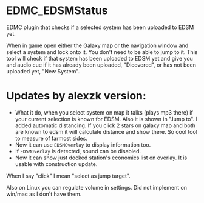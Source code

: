 # EDMC_EDSMStatus

EDMC plugin that checks if a selected system has been uploaded to EDSM yet.

When in game open either the Galaxy map or the navigation window and select a system and lock onto it. You don't need to be able to jump to it. This tool will check if that system has been uploaded to EDSM yet and give you and audio cue if it has already been uploaded, "Dicovered", or has not been uploaded yet, "New System".

# Updates by alexzk version:

* What it do, when you select system on map it talks (plays mp3 there) if your current selection is known for EDSM. Also it is shown in "Jump to".
I added automatic distancing. If you click 2 stars on galaxy map and both are known to edsm it will calculate distance and show there.
So cool tool to measure of farmost sides.
* Now it can use `EDSMOverlay` to display information too.
* If `EDSMOverlay` is detected, sound can be disabled.
* Now it can show just docked station's economics list on overlay. It is usable with construction update.

When I say "click" I mean "select as jump target".

Also on Linux you can regulate volume in settings. Did not implement on win/mac as I don't have them.
